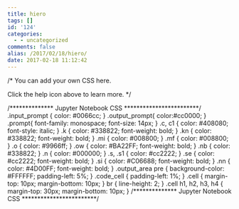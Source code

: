 ```yaml
---
title: hiero
tags: []
id: '124'
categories:
  - - uncategorized
comments: false
alias: /2017/02/18/hiero/
date: 2017-02-18 11:12:42
---
```


/\* You can add your own CSS here.

Click the help icon above to learn more. \*/

/\*\*\*\*\*\*\*\*\*\*\*\*\*\* Jupyter Notebook CSS \*\*\*\*\*\*\*\*\*\*\*\*\*\*\*\*\*\*\*\*\*\*\*\*/ .input\_prompt { color: #0066cc; } .output\_prompt{ color:#cc0000; } .prompt{ font-family: monospace; font-size: 14px; } .c, c1 { color: #408080; font-style: italic; } .k { color: #338822; font-weight: bold; } .kn { color: #338822; font-weight: bold; } .mi { color: #008800; } .mf { color: #008800; } .o { color: #9966ff; } .ow { color: #BA22FF; font-weight: bold; } .nb { color: #338822; } .n { color: #000000; } .s, .s1 { color: #cc2222; } .se { color: #cc2222; font-weight: bold; } .si { color: #C06688; font-weight: bold; } .nn { color: #4D00FF; font-weight: bold; } .output\_area pre { background-color: #FFFFFF; padding-left: 5%; } .code\_cell { padding-left: 1%; } .cell { margin-top: 10px; margin-bottom: 10px; } br { line-height: 2; } .cell h1, h2, h3, h4 { margin-top: 30px; margin-bottom: 10px; } /\*\*\*\*\*\*\*\*\*\*\*\*\*\* Jupyter Notebook CSS \*\*\*\*\*\*\*\*\*\*\*\*\*\*\*\*\*\*\*\*\*\*\*\*/